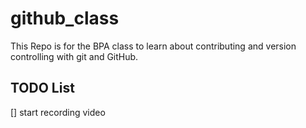 # github_class
This Repo is for the BPA class to learn about contributing and version controlling with git and GitHub.

## TODO List
[] start recording video
